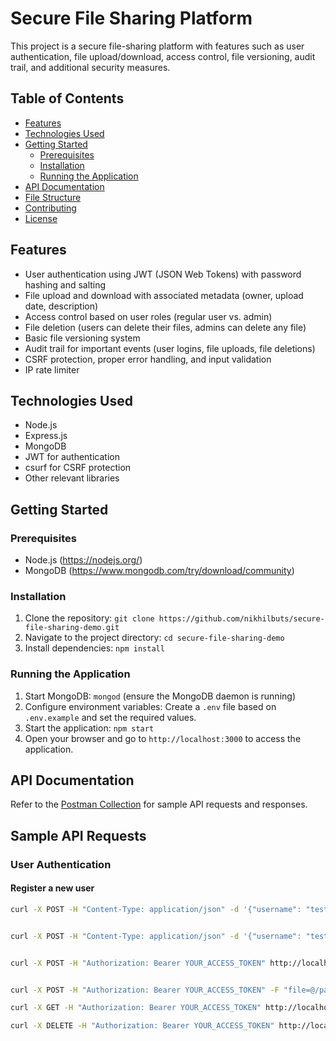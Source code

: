 # Secure File Sharing Platform

This project is a secure file-sharing platform with features such as user authentication, file upload/download, access control, file versioning, audit trail, and additional security measures.

## Table of Contents

- [Features](#features)
- [Technologies Used](#technologies-used)
- [Getting Started](#getting-started)
  - [Prerequisites](#prerequisites)
  - [Installation](#installation)
  - [Running the Application](#running-the-application)
- [API Documentation](#api-documentation)
- [File Structure](#file-structure)
- [Contributing](#contributing)
- [License](#license)

## Features

- User authentication using JWT (JSON Web Tokens) with password hashing and salting
- File upload and download with associated metadata (owner, upload date, description)
- Access control based on user roles (regular user vs. admin)
- File deletion (users can delete their files, admins can delete any file)
- Basic file versioning system
- Audit trail for important events (user logins, file uploads, file deletions)
- CSRF protection, proper error handling, and input validation
- IP rate limiter

## Technologies Used

- Node.js
- Express.js
- MongoDB
- JWT for authentication
- csurf for CSRF protection
- Other relevant libraries

## Getting Started

### Prerequisites

- Node.js (https://nodejs.org/)
- MongoDB (https://www.mongodb.com/try/download/community)

### Installation

1. Clone the repository: `git clone https://github.com/nikhilbuts/secure-file-sharing-demo.git`
2. Navigate to the project directory: `cd secure-file-sharing-demo`
3. Install dependencies: `npm install`

### Running the Application

1. Start MongoDB: `mongod` (ensure the MongoDB daemon is running)
2. Configure environment variables: Create a `.env` file based on `.env.example` and set the required values.
3. Start the application: `npm start`
4. Open your browser and go to `http://localhost:3000` to access the application.

## API Documentation

Refer to the [Postman Collection](./postman-collection.json) for sample API requests and responses.

## Sample API Requests

### User Authentication

#### Register a new user

```bash
curl -X POST -H "Content-Type: application/json" -d '{"username": "testuser", "password": "testpassword"}' http://localhost:3000/api/auth/register


curl -X POST -H "Content-Type: application/json" -d '{"username": "testuser", "password": "testpassword"}' http://localhost:3000/api/auth/login


curl -X POST -H "Authorization: Bearer YOUR_ACCESS_TOKEN" http://localhost:3000/api/auth/logout


curl -X POST -H "Authorization: Bearer YOUR_ACCESS_TOKEN" -F "file=@/path/to/your/file.txt" -F "filename=file.txt" -F "description=File description" http://localhost:3000/api/file/upload

curl -X GET -H "Authorization: Bearer YOUR_ACCESS_TOKEN" http://localhost:3000/api/file/download/YOUR_FILE_ID

curl -X DELETE -H "Authorization: Bearer YOUR_ACCESS_TOKEN" http://localhost:3000/api/file/delete/YOUR_FILE_ID

```
